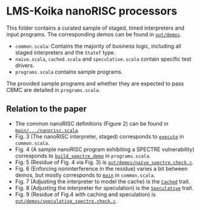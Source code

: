 # LMS-Koika nanoRISC processors

This folder contains a curated sample of staged, timed interpreters and input
programs. The corresponding demos can be found in [`out/demos`](/src/out/demos).

- `common.scala`: Contains the majority of business logic, including all staged
  interpreters and the `StateT` type.
- `naive.scala`, `cached.scala` and `speculative.scala` contain specific test drivers.
- `programs.scala` contains sample programs.

The provided sample programs and whether they are expected to pass CBMC are
detailed in `programs.scala`.

<!-- TODO: Link to preprint once draft is finalized -->
## Relation to the paper

- The common nanoRISC definitions (Figure 2) can be found in [`main/.../nanorisc.scala`](/src/main/scala/lms/koika/frontend/nanorisc.scala).
- Fig. 3 (The nanoRISC interpreter, staged) corresponds to [`execute`](common.scala#L98) in `common.scala`.
- Fig. 4 (A sample nanoRISC program exhibiting a SPECTRE vulnerability) corresponds to [`build_spectre_demo`](programs.scala#L87) in `programs.scala`.
- Fig. 5 (Residue of Fig. 4 via Fig. 3) is [`out/demos/naive_spectre.check.c`](/src/out/demos/naive_spectre.check.c).
- Fig. 6 (Enforcing noninterference in the residue) varies a bit between demos, but mostly corresponds to [`main`](common.scala#L311) in `common.scala`.
- Fig. 7 (Adjusting the interpreter to model the cache) is the [`Cached`](common.scala#L133) trait.
- Fig. 8 (Adjusting the interpreter for speculation) is the [`Speculative`](common.scala#L195) trait.
- Fig. 9 (Residue of Fig.4 with caching and speculation) is [`out/demos/speculative_spectre.check.c`](/src/out/demos/speculative_spectre.check.c).
